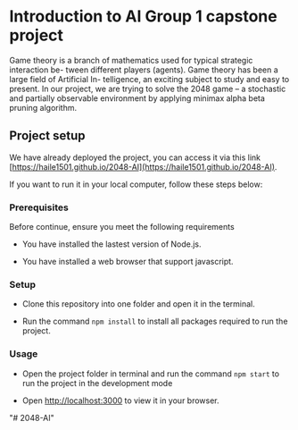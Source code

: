 # Introduction to AI Group 1 capstone project

Game theory is a branch of mathematics used for typical strategic interaction be-
tween different players (agents). Game theory has been a large field of Artificial In-
telligence, an exciting subject to study and easy to present. In our project, we are trying to
solve the 2048 game – a stochastic and partially observable environment by applying
minimax alpha beta pruning algorithm.

## Project setup

We have already deployed the project, you can access it via this link [https://haile1501.github.io/2048-AI](https://haile1501.github.io/2048-AI).

If you want to run it in your local computer, follow these steps below:

### Prerequisites

Before continue, ensure you meet the following requirements

- You have installed the lastest version of Node.js.

- You have installed a web browser that support javascript.

### Setup

- Clone this repository into one folder and open it in the terminal.

- Run the command `npm install` to install all packages required to run the project.

### Usage

- Open the project folder in terminal and run the command `npm start` to run the project in the development mode

- Open [http://localhost:3000](http://localhost:3000) to view it in your browser.

"# 2048-AI"

